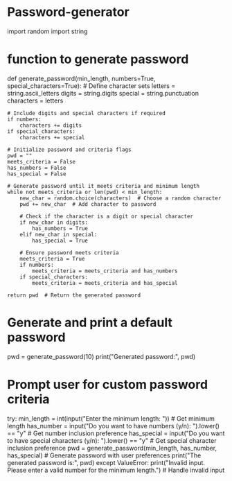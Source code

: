 # Password-generator
import random
import string

# function to generate password
def generate_password(min_length, numbers=True, special_characters=True):
    # Define character sets
    letters = string.ascii_letters
    digits = string.digits
    special = string.punctuation
    characters = letters

    # Include digits and special characters if required
    if numbers:
        characters += digits
    if special_characters:
        characters += special

    # Initialize password and criteria flags
    pwd = ""
    meets_criteria = False
    has_numbers = False
    has_special = False

    # Generate password until it meets criteria and minimum length
    while not meets_criteria or len(pwd) < min_length:
        new_char = random.choice(characters)  # Choose a random character
        pwd += new_char  # Add character to password

        # Check if the character is a digit or special character
        if new_char in digits:
            has_numbers = True
        elif new_char in special:
            has_special = True

        # Ensure password meets criteria
        meets_criteria = True
        if numbers:
            meets_criteria = meets_criteria and has_numbers
        if special_characters:
            meets_criteria = meets_criteria and has_special

    return pwd  # Return the generated password

# Generate and print a default password
pwd = generate_password(10)
print("Generated password:", pwd)

# Prompt user for custom password criteria
try:
    min_length = int(input("Enter the minimum length: "))  # Get minimum length
    has_number = input("Do you want to have numbers (y/n): ").lower() == "y"  # Get number inclusion preference
    has_special = input("Do you want to have special characters (y/n): ").lower() == "y"  # Get special character inclusion preference
    pwd = generate_password(min_length, has_number, has_special)  # Generate password with user preferences
    print("The generated password is:", pwd)
except ValueError:
    print("Invalid input. Please enter a valid number for the minimum length.")  # Handle invalid input
        
